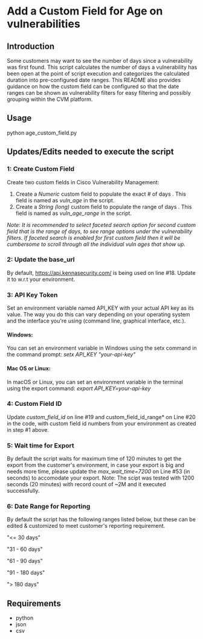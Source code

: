 # Add a Custom Field for Age on vulnerabilities

## Introduction
Some customers may want to see the number of days since a vulnerability was first found. This script calculates the number of days a vulnerability has been open at the point of script execution and categorizes the calculated duration into pre-configured date ranges. This README also provides guidance on how the custom field can be configured so that the date ranges can be shown as vulnerability filters for easy filtering and possibly grouping within the CVM platform.
  
## Usage
python age_custom_field.py

## Updates/Edits needed to execute the script

### 1: Create Custom Field 
Create two custom fields in Cisco Vulnerability Management:
1) Create a *Numeric* custom field to populate the exact # of days . This field is named as *vuln_age* in the script. 
2) Create a *String (long)* custom field to populate the range of days . This field is named as *vuln_age_range* in the script.

*Note: It is recommended to select faceted search option for second custom field that is the range of days, to see range options under the vulnerability filters. 
If faceted search is enabled for first custom field then it will be cumbersome to scroll through all the individual vuln ages that show up.*

### 2: Update the base_url 
By default, https://api.kennasecurity.com/ is being used on line #18. Update it to w.r.t your environment.

### 3: API Key Token
Set an environment variable named API_KEY with your actual API key as its value. The way you do this can vary depending on your operating system and the interface you're using (command line, graphical interface, etc.).
#### Windows:
You can set an environment variable in Windows using the setx command in the command prompt:
*setx API_KEY "your-api-key"*

#### Mac OS or Linux:
In macOS or Linux, you can set an environment variable in the terminal using the export command:
*export API_KEY=your-api-key*

### 4: Custom Field ID
Update *custom_field_id* on line #19 and custom_field_id_range* on Line #20 in the code, with custom field id numbers from your environment as created in step #1 above. 

### 5: Wait time for Export
By default the script waits for maximum time of 120 minutes to get the export from the customer's environment, in case your export is big and needs more time, 
please update the *max_wait_time=7200* on Line #53 (in seconds) to accomodate your export.
Note: The scipt was tested with 1200 seconds (20 minutes) with record count of ~2M and it executed successfully.

### 6: Date Range for Reporting
By default the script has the following ranges listed below, but these can be edited & customized to meet customer's reporting requirement.
  
  "<= 30 days"
  
  "31 - 60 days"
  
  "61 - 90 days"
  
  "91 - 180 days"
  
  "> 180 days"

## Requirements
* python
* json
* csv
